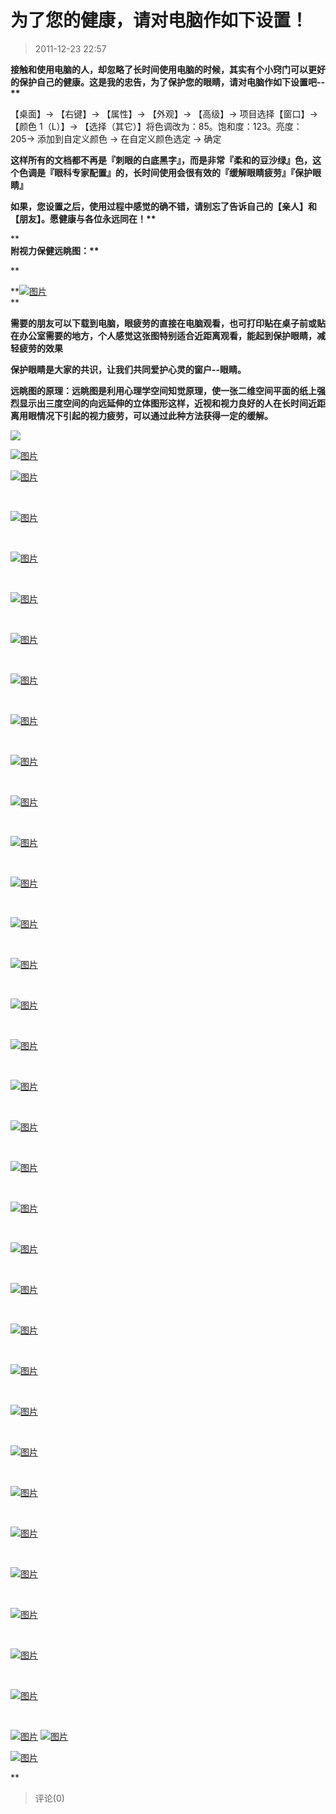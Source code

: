 # 为了您的健康，请对电脑作如下设置！

> 2011-12-23 22:57

**接触和使用电脑的人，却忽略了长时间使用电脑的时候，其实有个小窍门可以更好的保护自己的健康。这是我的忠告，为了保护您的眼睛，请对电脑作如下设置吧\--\*\***

【桌面】→ 【右键】→ 【属性】→ 【外观】→ 【高级】→ 项目选择【窗口】→ 【颜色 1（L）】→ 【选择（其它）】将色调改为：85。饱和度：123。亮度：205→ 添加到自定义颜色 → 在自定义颜色选定 → 确定

**这样所有的文档都不再是『刺眼的白底黑字』，而是非常『柔和的豆沙绿』色，这个色调是『眼科专家配置』的，长时间使用会很有效的『缓解眼睛疲劳』『保护眼睛』**

**如果，您设置之后，使用过程中感觉的确不错，请别忘了告诉自己的【亲人】和【朋友】。愿健康与各位永远同在！\*\***

\*\*  
**附视力保健远眺图：\*\***

\*\*

**[](http://b29.photo.store.qq.com/http_imgload.cgi?/rurl4_b=ead4a0776a10e7157dffd117e32ae0fd836da2450178d47b4ede20e2b56e0512266f3362429018248c4dff09cc810e262cad7c169d950f29d17bea44ae1b325af5b94ea4886115368a189f7c096c12d5d2c7a5b9&a=25&b=29)[](http://b29.photo.store.qq.com/http_imgload.cgi?/rurl4_b=ead4a0776a10e7157dffd117e32ae0fd836da2450178d47b4ede20e2b56e0512266f3362429018248c4dff09cc810e262cad7c169d950f29d17bea44ae1b325af5b94ea4886115368a189f7c096c12d5d2c7a5b9&a=25&b=29)[![图片](http://ddns.4a1801.life:5244/d/NAS/Qzone_wyf/Blogs/images/D9E7BC29.webp)](http://ddns.4a1801.life:5244/d/NAS/Qzone_wyf/Blogs/images/D9E7BC29.webp)  
**

**需要的朋友可以下载到电脑，眼疲劳的直接在电脑观看，也可打印贴在桌子前或贴在办公室需要的地方，个人感觉这张图特别适合近距离观看，能起到保护眼睛，减轻疲劳的效果**

**保护眼睛是大家的共识，让我们共同爱护心灵的窗户\--眼睛。**

**远眺图的原理：远眺图是利用心理学空间知觉原理，使一张二维空间平面的纸上强烈显示出三度空间的向远延伸的立体图形这样，近视和视力良好的人在长时间近距离用眼情况下引起的视力疲劳，可以通过此种方法获得一定的缓解。**

[![](http://ddns.4a1801.life:5244/d/NAS/Qzone_wyf/Blogs/images/66D2CAAB.gif)](http://ddns.4a1801.life:5244/d/NAS/Qzone_wyf/Blogs/images/66D2CAAB.gif)

[](http://b20.photo.store.qq.com/http_imgload.cgi?/rurl4_b=e608e4cd3fb59090361bb60a14faf3882d39383c624c3332abd7ade4fd7bbf3688d5855ac5e4c8e3c00d267ae091709fc2178b72ebfee8eab7ff3843c42c406f3667a75c48fb8b8b0b6b0d1b9d4d58240722de83)[![图片](http://ddns.4a1801.life:5244/d/NAS/Qzone_wyf/Blogs/images/14DEF8CD.webp)](http://ddns.4a1801.life:5244/d/NAS/Qzone_wyf/Blogs/images/14DEF8CD.webp)

[](http://sz.photo.store.qq.com/rurl2=f488e2a96a2a66fa0a196f912d1f995ddd2b8c9f3d0ba8679028f07e0b5fa54669504d00cf8f0c365b62ddc91fc919b4c204c3cdc4e036fb32a901d4e3b4f0c9b900372f125182d2faaca294d08826d12190fbaf)[](http://sz.photo.store.qq.com/rurl2=f488e2a96a2a66fa0a196f912d1f995ddd2b8c9f3d0ba8679028f07e0b5fa54669504d00cf8f0c365b62ddc91fc919b4c204c3cdc4e036fb32a901d4e3b4f0c9b900372f125182d2faaca294d08826d12190fbaf)

[](http://sz.photo.store.qq.com/rurl2=f488e2a96a2a66fa0a196f912d1f995ddd2b8c9f3d0ba8679028f07e0b5fa54669504d00cf8f0c365b62ddc91fc919b4c204c3cdc4e036fb32a901d4e3b4f0c9b900372f125182d2faaca294d08826d12190fbaf)[](http://sz.photo.store.qq.com/rurl2=f488e2a96a2a66fa0a196f912d1f995ddd2b8c9f3d0ba8679028f07e0b5fa54669504d00cf8f0c365b62ddc91fc919b4c204c3cdc4e036fb32a901d4e3b4f0c9b900372f125182d2faaca294d08826d12190fbaf)[](http://sz.photo.store.qq.com/rurl2=f488e2a96a2a66fa0a196f912d1f995ddd2b8c9f3d0ba8679028f07e0b5fa54669504d00cf8f0c365b62ddc91fc919b4c204c3cdc4e036fb32a901d4e3b4f0c9b900372f125182d2faaca294d08826d12190fbaf)[![图片](http://ddns.4a1801.life:5244/d/NAS/Qzone_wyf/Blogs/images/0FA1D139.webp)](http://ddns.4a1801.life:5244/d/NAS/Qzone_wyf/Blogs/images/0FA1D139.webp) ­

­

[](http://sz.photo.store.qq.com/rurl2=d45837f0ab66a9d05338d34e0e17d64b790c3e6976405c1379627afbfed54987452f42f28a77dd07a3af941dc6d7c63a56c87f95136e42269a8df2da9b3a8d42282f4a5bc7c5847254755f1a8f7ce81236b60c99)[](http://sz.photo.store.qq.com/rurl2=d45837f0ab66a9d05338d34e0e17d64b790c3e6976405c1379627afbfed54987452f42f28a77dd07a3af941dc6d7c63a56c87f95136e42269a8df2da9b3a8d42282f4a5bc7c5847254755f1a8f7ce81236b60c99)

[](http://sz.photo.store.qq.com/rurl2=d45837f0ab66a9d05338d34e0e17d64b790c3e6976405c1379627afbfed54987452f42f28a77dd07a3af941dc6d7c63a56c87f95136e42269a8df2da9b3a8d42282f4a5bc7c5847254755f1a8f7ce81236b60c99)[](http://sz.photo.store.qq.com/rurl2=d45837f0ab66a9d05338d34e0e17d64b790c3e6976405c1379627afbfed54987452f42f28a77dd07a3af941dc6d7c63a56c87f95136e42269a8df2da9b3a8d42282f4a5bc7c5847254755f1a8f7ce81236b60c99)[](http://sz.photo.store.qq.com/rurl2=d45837f0ab66a9d05338d34e0e17d64b790c3e6976405c1379627afbfed54987452f42f28a77dd07a3af941dc6d7c63a56c87f95136e42269a8df2da9b3a8d42282f4a5bc7c5847254755f1a8f7ce81236b60c99)[![图片](http://ddns.4a1801.life:5244/d/NAS/Qzone_wyf/Blogs/images/6FE759E5.webp)](http://ddns.4a1801.life:5244/d/NAS/Qzone_wyf/Blogs/images/6FE759E5.webp) ­

­

[](http://sz.photo.store.qq.com/rurl2=5658c7a19a938e2d5000b9b72c10c054a26b3eca5a3bfa7210474461e464d64698756298d9468c80aaecc66e8bdec83f153ae1a5ef75971ec8efcfd0b52eab8100ddfb6240a92f22c02c4ac3c1342744ee12226f)[](http://sz.photo.store.qq.com/rurl2=5658c7a19a938e2d5000b9b72c10c054a26b3eca5a3bfa7210474461e464d64698756298d9468c80aaecc66e8bdec83f153ae1a5ef75971ec8efcfd0b52eab8100ddfb6240a92f22c02c4ac3c1342744ee12226f)

[](http://sz.photo.store.qq.com/rurl2=5658c7a19a938e2d5000b9b72c10c054a26b3eca5a3bfa7210474461e464d64698756298d9468c80aaecc66e8bdec83f153ae1a5ef75971ec8efcfd0b52eab8100ddfb6240a92f22c02c4ac3c1342744ee12226f)[](http://sz.photo.store.qq.com/rurl2=5658c7a19a938e2d5000b9b72c10c054a26b3eca5a3bfa7210474461e464d64698756298d9468c80aaecc66e8bdec83f153ae1a5ef75971ec8efcfd0b52eab8100ddfb6240a92f22c02c4ac3c1342744ee12226f)[](http://sz.photo.store.qq.com/rurl2=5658c7a19a938e2d5000b9b72c10c054a26b3eca5a3bfa7210474461e464d64698756298d9468c80aaecc66e8bdec83f153ae1a5ef75971ec8efcfd0b52eab8100ddfb6240a92f22c02c4ac3c1342744ee12226f)[![图片](http://ddns.4a1801.life:5244/d/NAS/Qzone_wyf/Blogs/images/925C8723.webp)](http://ddns.4a1801.life:5244/d/NAS/Qzone_wyf/Blogs/images/925C8723.webp) ­

­

[](http://sz.photo.store.qq.com/rurl2=2f3221e721b0536dfcfb5b9698d5f2a8a87619300dee80b5db5865818eace2bbc363b4bee4049022c0c41ba684cc7fa4cbb3f15dbc7b39ccfdae92b778b03503d267b34e3c14ba394c28b124d0d45d31904197ae)[](http://sz.photo.store.qq.com/rurl2=2f3221e721b0536dfcfb5b9698d5f2a8a87619300dee80b5db5865818eace2bbc363b4bee4049022c0c41ba684cc7fa4cbb3f15dbc7b39ccfdae92b778b03503d267b34e3c14ba394c28b124d0d45d31904197ae)

[](http://sz.photo.store.qq.com/rurl2=2f3221e721b0536dfcfb5b9698d5f2a8a87619300dee80b5db5865818eace2bbc363b4bee4049022c0c41ba684cc7fa4cbb3f15dbc7b39ccfdae92b778b03503d267b34e3c14ba394c28b124d0d45d31904197ae)[](http://sz.photo.store.qq.com/rurl2=2f3221e721b0536dfcfb5b9698d5f2a8a87619300dee80b5db5865818eace2bbc363b4bee4049022c0c41ba684cc7fa4cbb3f15dbc7b39ccfdae92b778b03503d267b34e3c14ba394c28b124d0d45d31904197ae)[](http://sz.photo.store.qq.com/rurl2=2f3221e721b0536dfcfb5b9698d5f2a8a87619300dee80b5db5865818eace2bbc363b4bee4049022c0c41ba684cc7fa4cbb3f15dbc7b39ccfdae92b778b03503d267b34e3c14ba394c28b124d0d45d31904197ae)[![图片](http://ddns.4a1801.life:5244/d/NAS/Qzone_wyf/Blogs/images/37EF0B3E.webp)](http://ddns.4a1801.life:5244/d/NAS/Qzone_wyf/Blogs/images/37EF0B3E.webp) ­

­

[](http://sz.photo.store.qq.com/rurl2=44a9c2c8d853170f7eea9a8502fa58685edca180ce37e3a9bb6fcb04a6dc09c5a9debd4ff41e4889147292be10fcb67548ff64d9b2bc25ecdeb976accc8dab38d870d331dad95bdc0224b3be185b80fe2d6ece60)[](http://sz.photo.store.qq.com/rurl2=44a9c2c8d853170f7eea9a8502fa58685edca180ce37e3a9bb6fcb04a6dc09c5a9debd4ff41e4889147292be10fcb67548ff64d9b2bc25ecdeb976accc8dab38d870d331dad95bdc0224b3be185b80fe2d6ece60)

[](http://sz.photo.store.qq.com/rurl2=44a9c2c8d853170f7eea9a8502fa58685edca180ce37e3a9bb6fcb04a6dc09c5a9debd4ff41e4889147292be10fcb67548ff64d9b2bc25ecdeb976accc8dab38d870d331dad95bdc0224b3be185b80fe2d6ece60)[](http://sz.photo.store.qq.com/rurl2=44a9c2c8d853170f7eea9a8502fa58685edca180ce37e3a9bb6fcb04a6dc09c5a9debd4ff41e4889147292be10fcb67548ff64d9b2bc25ecdeb976accc8dab38d870d331dad95bdc0224b3be185b80fe2d6ece60)[](http://sz.photo.store.qq.com/rurl2=44a9c2c8d853170f7eea9a8502fa58685edca180ce37e3a9bb6fcb04a6dc09c5a9debd4ff41e4889147292be10fcb67548ff64d9b2bc25ecdeb976accc8dab38d870d331dad95bdc0224b3be185b80fe2d6ece60)[![图片](http://ddns.4a1801.life:5244/d/NAS/Qzone_wyf/Blogs/images/66A200DD.webp)](http://ddns.4a1801.life:5244/d/NAS/Qzone_wyf/Blogs/images/66A200DD.webp) ­

­

[](http://sz.photo.store.qq.com/rurl2=58e555a2fdac6bb4a4f00a322db518de7669ffb5fcc2d9c2a2406599a004b4125a2a1aad76bc4863f107634038ec8258c7611d76d2f03363fdb0ea78d0180dd3ec22334c7c6f5d1e97a79592acd02b22e12f48d5)[](http://sz.photo.store.qq.com/rurl2=58e555a2fdac6bb4a4f00a322db518de7669ffb5fcc2d9c2a2406599a004b4125a2a1aad76bc4863f107634038ec8258c7611d76d2f03363fdb0ea78d0180dd3ec22334c7c6f5d1e97a79592acd02b22e12f48d5)

[](http://sz.photo.store.qq.com/rurl2=58e555a2fdac6bb4a4f00a322db518de7669ffb5fcc2d9c2a2406599a004b4125a2a1aad76bc4863f107634038ec8258c7611d76d2f03363fdb0ea78d0180dd3ec22334c7c6f5d1e97a79592acd02b22e12f48d5)[](http://sz.photo.store.qq.com/rurl2=58e555a2fdac6bb4a4f00a322db518de7669ffb5fcc2d9c2a2406599a004b4125a2a1aad76bc4863f107634038ec8258c7611d76d2f03363fdb0ea78d0180dd3ec22334c7c6f5d1e97a79592acd02b22e12f48d5)[](http://sz.photo.store.qq.com/rurl2=58e555a2fdac6bb4a4f00a322db518de7669ffb5fcc2d9c2a2406599a004b4125a2a1aad76bc4863f107634038ec8258c7611d76d2f03363fdb0ea78d0180dd3ec22334c7c6f5d1e97a79592acd02b22e12f48d5)[![图片](http://ddns.4a1801.life:5244/d/NAS/Qzone_wyf/Blogs/images/B8FF91D4.webp)](http://ddns.4a1801.life:5244/d/NAS/Qzone_wyf/Blogs/images/B8FF91D4.webp) ­

­

[](http://sz.photo.store.qq.com/rurl2=66dac8601f096373b596d5991728a39bc22d53d207116de04c19fb9b42720f192cde4c7f907439380c6fa15987aeac002d73e5f14f91c4f06ee94fa91c939c6090484249eef46f9d09efb56656710378cddf3d80)[](http://sz.photo.store.qq.com/rurl2=66dac8601f096373b596d5991728a39bc22d53d207116de04c19fb9b42720f192cde4c7f907439380c6fa15987aeac002d73e5f14f91c4f06ee94fa91c939c6090484249eef46f9d09efb56656710378cddf3d80)

[](http://sz.photo.store.qq.com/rurl2=66dac8601f096373b596d5991728a39bc22d53d207116de04c19fb9b42720f192cde4c7f907439380c6fa15987aeac002d73e5f14f91c4f06ee94fa91c939c6090484249eef46f9d09efb56656710378cddf3d80)[](http://sz.photo.store.qq.com/rurl2=66dac8601f096373b596d5991728a39bc22d53d207116de04c19fb9b42720f192cde4c7f907439380c6fa15987aeac002d73e5f14f91c4f06ee94fa91c939c6090484249eef46f9d09efb56656710378cddf3d80)[](http://sz.photo.store.qq.com/rurl2=66dac8601f096373b596d5991728a39bc22d53d207116de04c19fb9b42720f192cde4c7f907439380c6fa15987aeac002d73e5f14f91c4f06ee94fa91c939c6090484249eef46f9d09efb56656710378cddf3d80)[![图片](http://ddns.4a1801.life:5244/d/NAS/Qzone_wyf/Blogs/images/E6502565.webp)](http://ddns.4a1801.life:5244/d/NAS/Qzone_wyf/Blogs/images/E6502565.webp) ­

­

[](http://sz.photo.store.qq.com/rurl2=abda5c8ffc7dbf924ff2fd308a3ad9cd38449c8afcad6bc16aca53c3be83ca86c25d6fd92f08a678bf0975880c45db22936d417e700c1179ebb307d7559f893f2ba5203bec59a0c804c12b9fb3faa85665a7902e)[](http://sz.photo.store.qq.com/rurl2=abda5c8ffc7dbf924ff2fd308a3ad9cd38449c8afcad6bc16aca53c3be83ca86c25d6fd92f08a678bf0975880c45db22936d417e700c1179ebb307d7559f893f2ba5203bec59a0c804c12b9fb3faa85665a7902e)

[](http://sz.photo.store.qq.com/rurl2=abda5c8ffc7dbf924ff2fd308a3ad9cd38449c8afcad6bc16aca53c3be83ca86c25d6fd92f08a678bf0975880c45db22936d417e700c1179ebb307d7559f893f2ba5203bec59a0c804c12b9fb3faa85665a7902e)[](http://sz.photo.store.qq.com/rurl2=abda5c8ffc7dbf924ff2fd308a3ad9cd38449c8afcad6bc16aca53c3be83ca86c25d6fd92f08a678bf0975880c45db22936d417e700c1179ebb307d7559f893f2ba5203bec59a0c804c12b9fb3faa85665a7902e)[](http://sz.photo.store.qq.com/rurl2=abda5c8ffc7dbf924ff2fd308a3ad9cd38449c8afcad6bc16aca53c3be83ca86c25d6fd92f08a678bf0975880c45db22936d417e700c1179ebb307d7559f893f2ba5203bec59a0c804c12b9fb3faa85665a7902e)[![图片](http://ddns.4a1801.life:5244/d/NAS/Qzone_wyf/Blogs/images/9641A2D5.webp)](http://ddns.4a1801.life:5244/d/NAS/Qzone_wyf/Blogs/images/9641A2D5.webp) ­

­

[](http://sz.photo.store.qq.com/rurl2=eb5b688f402314d3bd26461591201af0a7679b5f88de06383abf6ec855c77cad3bd14fea38a677a90f13e5e14ce0a4e8c0422db20e35c10717b3297531abf65ae0b262b6d042f179efd337b8ee59c12e49693702)[](http://sz.photo.store.qq.com/rurl2=eb5b688f402314d3bd26461591201af0a7679b5f88de06383abf6ec855c77cad3bd14fea38a677a90f13e5e14ce0a4e8c0422db20e35c10717b3297531abf65ae0b262b6d042f179efd337b8ee59c12e49693702)

[](http://sz.photo.store.qq.com/rurl2=eb5b688f402314d3bd26461591201af0a7679b5f88de06383abf6ec855c77cad3bd14fea38a677a90f13e5e14ce0a4e8c0422db20e35c10717b3297531abf65ae0b262b6d042f179efd337b8ee59c12e49693702)[](http://sz.photo.store.qq.com/rurl2=eb5b688f402314d3bd26461591201af0a7679b5f88de06383abf6ec855c77cad3bd14fea38a677a90f13e5e14ce0a4e8c0422db20e35c10717b3297531abf65ae0b262b6d042f179efd337b8ee59c12e49693702)[](http://sz.photo.store.qq.com/rurl2=eb5b688f402314d3bd26461591201af0a7679b5f88de06383abf6ec855c77cad3bd14fea38a677a90f13e5e14ce0a4e8c0422db20e35c10717b3297531abf65ae0b262b6d042f179efd337b8ee59c12e49693702)[![图片](http://ddns.4a1801.life:5244/d/NAS/Qzone_wyf/Blogs/images/9A2CC3C9.webp)](http://ddns.4a1801.life:5244/d/NAS/Qzone_wyf/Blogs/images/9A2CC3C9.webp) ­

­

[](http://sz.photo.store.qq.com/rurl2=3e742516f8c4a9170f51dc404602e47b99c6486aa1448e55ee52fa85330c08de46c9586753176f4ed45e49e8dc6d273fe3f2332ec25b8293eb164d50bd54c48cc1e2bfe67c426a8f7603ca3859f9ff0b9c8e770e)[](http://sz.photo.store.qq.com/rurl2=3e742516f8c4a9170f51dc404602e47b99c6486aa1448e55ee52fa85330c08de46c9586753176f4ed45e49e8dc6d273fe3f2332ec25b8293eb164d50bd54c48cc1e2bfe67c426a8f7603ca3859f9ff0b9c8e770e)

[](http://sz.photo.store.qq.com/rurl2=3e742516f8c4a9170f51dc404602e47b99c6486aa1448e55ee52fa85330c08de46c9586753176f4ed45e49e8dc6d273fe3f2332ec25b8293eb164d50bd54c48cc1e2bfe67c426a8f7603ca3859f9ff0b9c8e770e)[](http://sz.photo.store.qq.com/rurl2=3e742516f8c4a9170f51dc404602e47b99c6486aa1448e55ee52fa85330c08de46c9586753176f4ed45e49e8dc6d273fe3f2332ec25b8293eb164d50bd54c48cc1e2bfe67c426a8f7603ca3859f9ff0b9c8e770e)[](http://sz.photo.store.qq.com/rurl2=3e742516f8c4a9170f51dc404602e47b99c6486aa1448e55ee52fa85330c08de46c9586753176f4ed45e49e8dc6d273fe3f2332ec25b8293eb164d50bd54c48cc1e2bfe67c426a8f7603ca3859f9ff0b9c8e770e)[![图片](http://ddns.4a1801.life:5244/d/NAS/Qzone_wyf/Blogs/images/5BE8C1DB.webp)](http://ddns.4a1801.life:5244/d/NAS/Qzone_wyf/Blogs/images/5BE8C1DB.webp) ­

­

[](http://sz.photo.store.qq.com/rurl2=07d14d1fb2395501cee104da30134083a237008da9f6f25d29a6454953e6ea9337435a5b5b7f7708dad2bf4f03375abf2e45993c0da771321ce7421d4ab83ddd5373a0ffb8aa0a10f846a67b158181ab71c464cc)[](http://sz.photo.store.qq.com/rurl2=07d14d1fb2395501cee104da30134083a237008da9f6f25d29a6454953e6ea9337435a5b5b7f7708dad2bf4f03375abf2e45993c0da771321ce7421d4ab83ddd5373a0ffb8aa0a10f846a67b158181ab71c464cc)

[](http://sz.photo.store.qq.com/rurl2=07d14d1fb2395501cee104da30134083a237008da9f6f25d29a6454953e6ea9337435a5b5b7f7708dad2bf4f03375abf2e45993c0da771321ce7421d4ab83ddd5373a0ffb8aa0a10f846a67b158181ab71c464cc)[](http://sz.photo.store.qq.com/rurl2=07d14d1fb2395501cee104da30134083a237008da9f6f25d29a6454953e6ea9337435a5b5b7f7708dad2bf4f03375abf2e45993c0da771321ce7421d4ab83ddd5373a0ffb8aa0a10f846a67b158181ab71c464cc)[](http://sz.photo.store.qq.com/rurl2=07d14d1fb2395501cee104da30134083a237008da9f6f25d29a6454953e6ea9337435a5b5b7f7708dad2bf4f03375abf2e45993c0da771321ce7421d4ab83ddd5373a0ffb8aa0a10f846a67b158181ab71c464cc)[![图片](http://ddns.4a1801.life:5244/d/NAS/Qzone_wyf/Blogs/images/D49CE506.webp)](http://ddns.4a1801.life:5244/d/NAS/Qzone_wyf/Blogs/images/D49CE506.webp) ­

­

[](http://sz.photo.store.qq.com/rurl2=dcd090076b2cdec24cfb8b9312961957aa05a1a1861983dac2d21b65677fc883506ad69509e8d38ad7c8adde9e94cbacad63048d70a1f92d3b7c2b264261196501f2adfdfe373e99171f732233f09299e0d985e9)[](http://sz.photo.store.qq.com/rurl2=dcd090076b2cdec24cfb8b9312961957aa05a1a1861983dac2d21b65677fc883506ad69509e8d38ad7c8adde9e94cbacad63048d70a1f92d3b7c2b264261196501f2adfdfe373e99171f732233f09299e0d985e9)

[](http://sz.photo.store.qq.com/rurl2=dcd090076b2cdec24cfb8b9312961957aa05a1a1861983dac2d21b65677fc883506ad69509e8d38ad7c8adde9e94cbacad63048d70a1f92d3b7c2b264261196501f2adfdfe373e99171f732233f09299e0d985e9)[](http://sz.photo.store.qq.com/rurl2=dcd090076b2cdec24cfb8b9312961957aa05a1a1861983dac2d21b65677fc883506ad69509e8d38ad7c8adde9e94cbacad63048d70a1f92d3b7c2b264261196501f2adfdfe373e99171f732233f09299e0d985e9)[](http://sz.photo.store.qq.com/rurl2=dcd090076b2cdec24cfb8b9312961957aa05a1a1861983dac2d21b65677fc883506ad69509e8d38ad7c8adde9e94cbacad63048d70a1f92d3b7c2b264261196501f2adfdfe373e99171f732233f09299e0d985e9)[![图片](http://ddns.4a1801.life:5244/d/NAS/Qzone_wyf/Blogs/images/4E972177.webp)](http://ddns.4a1801.life:5244/d/NAS/Qzone_wyf/Blogs/images/4E972177.webp) ­

­

[](http://sz.photo.store.qq.com/rurl2=e9673b69d723cf0e9ebc0ef0ff9dc81a085701e9acdd872d206e750f0d79578ce8c551f37c2062bdbaba7275da31f9c7d943b5786c52bbd97a1bcce6cef5ace4e1b3d8c8666b0df1d21ef2c3ce45aaed8dd96bdd)[](http://sz.photo.store.qq.com/rurl2=e9673b69d723cf0e9ebc0ef0ff9dc81a085701e9acdd872d206e750f0d79578ce8c551f37c2062bdbaba7275da31f9c7d943b5786c52bbd97a1bcce6cef5ace4e1b3d8c8666b0df1d21ef2c3ce45aaed8dd96bdd)

[](http://sz.photo.store.qq.com/rurl2=e9673b69d723cf0e9ebc0ef0ff9dc81a085701e9acdd872d206e750f0d79578ce8c551f37c2062bdbaba7275da31f9c7d943b5786c52bbd97a1bcce6cef5ace4e1b3d8c8666b0df1d21ef2c3ce45aaed8dd96bdd)[](http://sz.photo.store.qq.com/rurl2=e9673b69d723cf0e9ebc0ef0ff9dc81a085701e9acdd872d206e750f0d79578ce8c551f37c2062bdbaba7275da31f9c7d943b5786c52bbd97a1bcce6cef5ace4e1b3d8c8666b0df1d21ef2c3ce45aaed8dd96bdd)[](http://sz.photo.store.qq.com/rurl2=e9673b69d723cf0e9ebc0ef0ff9dc81a085701e9acdd872d206e750f0d79578ce8c551f37c2062bdbaba7275da31f9c7d943b5786c52bbd97a1bcce6cef5ace4e1b3d8c8666b0df1d21ef2c3ce45aaed8dd96bdd)[![图片](http://ddns.4a1801.life:5244/d/NAS/Qzone_wyf/Blogs/images/808B12CC.webp)](http://ddns.4a1801.life:5244/d/NAS/Qzone_wyf/Blogs/images/808B12CC.webp) ­

­

[](http://sz.photo.store.qq.com/rurl2=bd5cf436a3bdd92f3eabb93ccf6f14df626438ca5212a736c8e0394a6dc495b3a97247c2dca85b012438ee5194c0b806e2b55889ed7b876f5837e5dab9530942106055c14bde66429dec90265c0f77e0446d3e3c)[](http://sz.photo.store.qq.com/rurl2=bd5cf436a3bdd92f3eabb93ccf6f14df626438ca5212a736c8e0394a6dc495b3a97247c2dca85b012438ee5194c0b806e2b55889ed7b876f5837e5dab9530942106055c14bde66429dec90265c0f77e0446d3e3c)

[](http://sz.photo.store.qq.com/rurl2=bd5cf436a3bdd92f3eabb93ccf6f14df626438ca5212a736c8e0394a6dc495b3a97247c2dca85b012438ee5194c0b806e2b55889ed7b876f5837e5dab9530942106055c14bde66429dec90265c0f77e0446d3e3c)[](http://sz.photo.store.qq.com/rurl2=bd5cf436a3bdd92f3eabb93ccf6f14df626438ca5212a736c8e0394a6dc495b3a97247c2dca85b012438ee5194c0b806e2b55889ed7b876f5837e5dab9530942106055c14bde66429dec90265c0f77e0446d3e3c)[](http://sz.photo.store.qq.com/rurl2=bd5cf436a3bdd92f3eabb93ccf6f14df626438ca5212a736c8e0394a6dc495b3a97247c2dca85b012438ee5194c0b806e2b55889ed7b876f5837e5dab9530942106055c14bde66429dec90265c0f77e0446d3e3c)[![图片](http://ddns.4a1801.life:5244/d/NAS/Qzone_wyf/Blogs/images/C5402D13.webp)](http://ddns.4a1801.life:5244/d/NAS/Qzone_wyf/Blogs/images/C5402D13.webp) ­

­

[](http://sz.photo.store.qq.com/rurl2=d41c5a08c3dace0e87461595ddf82bdb7b0f44a885edcdc4cbd6034025688dd6700be3c9b4843e7a7e0ef01b221c39aa134a671a3345d1589e531d3f56157ae13dd128bcb36e204b9983c045506eabca5c21ca4e)[](http://sz.photo.store.qq.com/rurl2=d41c5a08c3dace0e87461595ddf82bdb7b0f44a885edcdc4cbd6034025688dd6700be3c9b4843e7a7e0ef01b221c39aa134a671a3345d1589e531d3f56157ae13dd128bcb36e204b9983c045506eabca5c21ca4e)

[](http://sz.photo.store.qq.com/rurl2=d41c5a08c3dace0e87461595ddf82bdb7b0f44a885edcdc4cbd6034025688dd6700be3c9b4843e7a7e0ef01b221c39aa134a671a3345d1589e531d3f56157ae13dd128bcb36e204b9983c045506eabca5c21ca4e)[](http://sz.photo.store.qq.com/rurl2=d41c5a08c3dace0e87461595ddf82bdb7b0f44a885edcdc4cbd6034025688dd6700be3c9b4843e7a7e0ef01b221c39aa134a671a3345d1589e531d3f56157ae13dd128bcb36e204b9983c045506eabca5c21ca4e)[](http://sz.photo.store.qq.com/rurl2=d41c5a08c3dace0e87461595ddf82bdb7b0f44a885edcdc4cbd6034025688dd6700be3c9b4843e7a7e0ef01b221c39aa134a671a3345d1589e531d3f56157ae13dd128bcb36e204b9983c045506eabca5c21ca4e)[![图片](http://ddns.4a1801.life:5244/d/NAS/Qzone_wyf/Blogs/images/1312E444.webp)](http://ddns.4a1801.life:5244/d/NAS/Qzone_wyf/Blogs/images/1312E444.webp) ­

­

[](http://sz.photo.store.qq.com/rurl2=d6e47ffbe0aba8d4d8751c2dfe5464da458ee84d984882087eef53a3738da65f9cce64875c7fe9f592eaee12ed7580684ca82d0bd06c013f7bb1cd973667facc209f5b73b995b6cfec606b600faadf361dd1781f)[](http://sz.photo.store.qq.com/rurl2=d6e47ffbe0aba8d4d8751c2dfe5464da458ee84d984882087eef53a3738da65f9cce64875c7fe9f592eaee12ed7580684ca82d0bd06c013f7bb1cd973667facc209f5b73b995b6cfec606b600faadf361dd1781f)

[](http://sz.photo.store.qq.com/rurl2=d6e47ffbe0aba8d4d8751c2dfe5464da458ee84d984882087eef53a3738da65f9cce64875c7fe9f592eaee12ed7580684ca82d0bd06c013f7bb1cd973667facc209f5b73b995b6cfec606b600faadf361dd1781f)[](http://sz.photo.store.qq.com/rurl2=d6e47ffbe0aba8d4d8751c2dfe5464da458ee84d984882087eef53a3738da65f9cce64875c7fe9f592eaee12ed7580684ca82d0bd06c013f7bb1cd973667facc209f5b73b995b6cfec606b600faadf361dd1781f)[](http://sz.photo.store.qq.com/rurl2=d6e47ffbe0aba8d4d8751c2dfe5464da458ee84d984882087eef53a3738da65f9cce64875c7fe9f592eaee12ed7580684ca82d0bd06c013f7bb1cd973667facc209f5b73b995b6cfec606b600faadf361dd1781f)[![图片](http://ddns.4a1801.life:5244/d/NAS/Qzone_wyf/Blogs/images/9424754D.webp)](http://ddns.4a1801.life:5244/d/NAS/Qzone_wyf/Blogs/images/9424754D.webp) ­

­

[](http://sz.photo.store.qq.com/rurl2=1e2809156b149471206264bc6f58da83c93149b0639c9eb88353b5f89d728dc198d40c1da2d9290a88121cf46f243d703dfc4cfdbc3e35b0e58e1327586d1f66793bf59c7471e34e64a1a4832a17fc401fb2ed08)[](http://sz.photo.store.qq.com/rurl2=1e2809156b149471206264bc6f58da83c93149b0639c9eb88353b5f89d728dc198d40c1da2d9290a88121cf46f243d703dfc4cfdbc3e35b0e58e1327586d1f66793bf59c7471e34e64a1a4832a17fc401fb2ed08)

[](http://sz.photo.store.qq.com/rurl2=1e2809156b149471206264bc6f58da83c93149b0639c9eb88353b5f89d728dc198d40c1da2d9290a88121cf46f243d703dfc4cfdbc3e35b0e58e1327586d1f66793bf59c7471e34e64a1a4832a17fc401fb2ed08)[](http://sz.photo.store.qq.com/rurl2=1e2809156b149471206264bc6f58da83c93149b0639c9eb88353b5f89d728dc198d40c1da2d9290a88121cf46f243d703dfc4cfdbc3e35b0e58e1327586d1f66793bf59c7471e34e64a1a4832a17fc401fb2ed08)[](http://sz.photo.store.qq.com/rurl2=1e2809156b149471206264bc6f58da83c93149b0639c9eb88353b5f89d728dc198d40c1da2d9290a88121cf46f243d703dfc4cfdbc3e35b0e58e1327586d1f66793bf59c7471e34e64a1a4832a17fc401fb2ed08)[![图片](http://ddns.4a1801.life:5244/d/NAS/Qzone_wyf/Blogs/images/BDFAAAE7.webp)](http://ddns.4a1801.life:5244/d/NAS/Qzone_wyf/Blogs/images/BDFAAAE7.webp) ­

­

[](http://sz.photo.store.qq.com/rurl2=0cb1319be15689a43e69d3d025d134d75790c0be0be6d5beb76ddfb749b76944763754e0f51f93cddf55b0bb62c5a516f13a0b3b76136223047592aa0f2ceda4a9d5baa48b7f7a3705e95f4c2f48bc39e4fc7d6c)[](http://sz.photo.store.qq.com/rurl2=0cb1319be15689a43e69d3d025d134d75790c0be0be6d5beb76ddfb749b76944763754e0f51f93cddf55b0bb62c5a516f13a0b3b76136223047592aa0f2ceda4a9d5baa48b7f7a3705e95f4c2f48bc39e4fc7d6c)

[](http://sz.photo.store.qq.com/rurl2=0cb1319be15689a43e69d3d025d134d75790c0be0be6d5beb76ddfb749b76944763754e0f51f93cddf55b0bb62c5a516f13a0b3b76136223047592aa0f2ceda4a9d5baa48b7f7a3705e95f4c2f48bc39e4fc7d6c)[](http://sz.photo.store.qq.com/rurl2=0cb1319be15689a43e69d3d025d134d75790c0be0be6d5beb76ddfb749b76944763754e0f51f93cddf55b0bb62c5a516f13a0b3b76136223047592aa0f2ceda4a9d5baa48b7f7a3705e95f4c2f48bc39e4fc7d6c)[](http://sz.photo.store.qq.com/rurl2=0cb1319be15689a43e69d3d025d134d75790c0be0be6d5beb76ddfb749b76944763754e0f51f93cddf55b0bb62c5a516f13a0b3b76136223047592aa0f2ceda4a9d5baa48b7f7a3705e95f4c2f48bc39e4fc7d6c)[![图片](http://ddns.4a1801.life:5244/d/NAS/Qzone_wyf/Blogs/images/F9D23A64.webp)](http://ddns.4a1801.life:5244/d/NAS/Qzone_wyf/Blogs/images/F9D23A64.webp) ­

­

[](http://sz.photo.store.qq.com/rurl2=56593839040bbc8c4b1d779b991c79e9e94b2383beb25d58cb338f8d9ce13b9734b525924f4f21efbc766e0ef1f57794ce357f2ee1524d1aeff243d39fc245b7a4c6b9ae4e3ea930b48145b31c965ab05a558228)[](http://sz.photo.store.qq.com/rurl2=56593839040bbc8c4b1d779b991c79e9e94b2383beb25d58cb338f8d9ce13b9734b525924f4f21efbc766e0ef1f57794ce357f2ee1524d1aeff243d39fc245b7a4c6b9ae4e3ea930b48145b31c965ab05a558228)

[](http://sz.photo.store.qq.com/rurl2=56593839040bbc8c4b1d779b991c79e9e94b2383beb25d58cb338f8d9ce13b9734b525924f4f21efbc766e0ef1f57794ce357f2ee1524d1aeff243d39fc245b7a4c6b9ae4e3ea930b48145b31c965ab05a558228)[](http://sz.photo.store.qq.com/rurl2=56593839040bbc8c4b1d779b991c79e9e94b2383beb25d58cb338f8d9ce13b9734b525924f4f21efbc766e0ef1f57794ce357f2ee1524d1aeff243d39fc245b7a4c6b9ae4e3ea930b48145b31c965ab05a558228)[](http://sz.photo.store.qq.com/rurl2=56593839040bbc8c4b1d779b991c79e9e94b2383beb25d58cb338f8d9ce13b9734b525924f4f21efbc766e0ef1f57794ce357f2ee1524d1aeff243d39fc245b7a4c6b9ae4e3ea930b48145b31c965ab05a558228)[![图片](http://ddns.4a1801.life:5244/d/NAS/Qzone_wyf/Blogs/images/2238C54F.webp)](http://ddns.4a1801.life:5244/d/NAS/Qzone_wyf/Blogs/images/2238C54F.webp) ­

­

[](http://sz.photo.store.qq.com/rurl2=2629c1fe53dcd8ccbb26e2890d5809ecad6604ae52dcd71d51eabbab471ca20df1b60e48f3e57d8bfc42e0d50d58908f1453cd68138f634a5161ff5e2339d914a5c7e164d6f8fc589f5fdfb3ba44067987183a2e)[](http://sz.photo.store.qq.com/rurl2=2629c1fe53dcd8ccbb26e2890d5809ecad6604ae52dcd71d51eabbab471ca20df1b60e48f3e57d8bfc42e0d50d58908f1453cd68138f634a5161ff5e2339d914a5c7e164d6f8fc589f5fdfb3ba44067987183a2e)

[](http://sz.photo.store.qq.com/rurl2=2629c1fe53dcd8ccbb26e2890d5809ecad6604ae52dcd71d51eabbab471ca20df1b60e48f3e57d8bfc42e0d50d58908f1453cd68138f634a5161ff5e2339d914a5c7e164d6f8fc589f5fdfb3ba44067987183a2e)[](http://sz.photo.store.qq.com/rurl2=2629c1fe53dcd8ccbb26e2890d5809ecad6604ae52dcd71d51eabbab471ca20df1b60e48f3e57d8bfc42e0d50d58908f1453cd68138f634a5161ff5e2339d914a5c7e164d6f8fc589f5fdfb3ba44067987183a2e)[](http://sz.photo.store.qq.com/rurl2=2629c1fe53dcd8ccbb26e2890d5809ecad6604ae52dcd71d51eabbab471ca20df1b60e48f3e57d8bfc42e0d50d58908f1453cd68138f634a5161ff5e2339d914a5c7e164d6f8fc589f5fdfb3ba44067987183a2e)[![图片](http://ddns.4a1801.life:5244/d/NAS/Qzone_wyf/Blogs/images/4C55A798.webp)](http://ddns.4a1801.life:5244/d/NAS/Qzone_wyf/Blogs/images/4C55A798.webp) ­

­

[](http://sz.photo.store.qq.com/rurl2=8cc9600f93ae1ec9802f84142ee6fa08085aafd2cd008103c806bc7a357393c2662a9180bbc064d247d5791f92f1315ab98176c335c066cd26fe5fc9eb3c30c5b922d426243a3f4364d17df78c90d99d36df9357)[](http://sz.photo.store.qq.com/rurl2=8cc9600f93ae1ec9802f84142ee6fa08085aafd2cd008103c806bc7a357393c2662a9180bbc064d247d5791f92f1315ab98176c335c066cd26fe5fc9eb3c30c5b922d426243a3f4364d17df78c90d99d36df9357)

[](http://sz.photo.store.qq.com/rurl2=8cc9600f93ae1ec9802f84142ee6fa08085aafd2cd008103c806bc7a357393c2662a9180bbc064d247d5791f92f1315ab98176c335c066cd26fe5fc9eb3c30c5b922d426243a3f4364d17df78c90d99d36df9357)[](http://sz.photo.store.qq.com/rurl2=8cc9600f93ae1ec9802f84142ee6fa08085aafd2cd008103c806bc7a357393c2662a9180bbc064d247d5791f92f1315ab98176c335c066cd26fe5fc9eb3c30c5b922d426243a3f4364d17df78c90d99d36df9357)[](http://sz.photo.store.qq.com/rurl2=8cc9600f93ae1ec9802f84142ee6fa08085aafd2cd008103c806bc7a357393c2662a9180bbc064d247d5791f92f1315ab98176c335c066cd26fe5fc9eb3c30c5b922d426243a3f4364d17df78c90d99d36df9357)[![图片](http://ddns.4a1801.life:5244/d/NAS/Qzone_wyf/Blogs/images/69848BB0.webp)](http://ddns.4a1801.life:5244/d/NAS/Qzone_wyf/Blogs/images/69848BB0.webp) ­

­

[](http://sz.photo.store.qq.com/rurl2=7cb8e3c52bac899666e2b763ecba19f9cf7a2b6496aaaff0335708670cadd48ad3a2e7b0d163bcbb5a06f7b12c194e77549257a165c20a85013f1d8703ca01fc2b8397589d52a6932912beb41260331ce195c98d)[](http://sz.photo.store.qq.com/rurl2=7cb8e3c52bac899666e2b763ecba19f9cf7a2b6496aaaff0335708670cadd48ad3a2e7b0d163bcbb5a06f7b12c194e77549257a165c20a85013f1d8703ca01fc2b8397589d52a6932912beb41260331ce195c98d)

[](http://sz.photo.store.qq.com/rurl2=7cb8e3c52bac899666e2b763ecba19f9cf7a2b6496aaaff0335708670cadd48ad3a2e7b0d163bcbb5a06f7b12c194e77549257a165c20a85013f1d8703ca01fc2b8397589d52a6932912beb41260331ce195c98d)[](http://sz.photo.store.qq.com/rurl2=7cb8e3c52bac899666e2b763ecba19f9cf7a2b6496aaaff0335708670cadd48ad3a2e7b0d163bcbb5a06f7b12c194e77549257a165c20a85013f1d8703ca01fc2b8397589d52a6932912beb41260331ce195c98d)[](http://sz.photo.store.qq.com/rurl2=7cb8e3c52bac899666e2b763ecba19f9cf7a2b6496aaaff0335708670cadd48ad3a2e7b0d163bcbb5a06f7b12c194e77549257a165c20a85013f1d8703ca01fc2b8397589d52a6932912beb41260331ce195c98d)[![图片](http://ddns.4a1801.life:5244/d/NAS/Qzone_wyf/Blogs/images/C1FEA438.webp)](http://ddns.4a1801.life:5244/d/NAS/Qzone_wyf/Blogs/images/C1FEA438.webp) ­

­

[](http://sz.photo.store.qq.com/rurl2=d5220f18a2f16e6e5f0b4465025dc53815b66b78f8b38e3a82d41bcf88021b574bba5792326fff13e243fd7b8a6d770e638b0d30d96e786cddb448084b0d817d420f4e5d5f8a3db4e6934d59294443a9bf1762e6)[](http://sz.photo.store.qq.com/rurl2=d5220f18a2f16e6e5f0b4465025dc53815b66b78f8b38e3a82d41bcf88021b574bba5792326fff13e243fd7b8a6d770e638b0d30d96e786cddb448084b0d817d420f4e5d5f8a3db4e6934d59294443a9bf1762e6)

[](http://sz.photo.store.qq.com/rurl2=d5220f18a2f16e6e5f0b4465025dc53815b66b78f8b38e3a82d41bcf88021b574bba5792326fff13e243fd7b8a6d770e638b0d30d96e786cddb448084b0d817d420f4e5d5f8a3db4e6934d59294443a9bf1762e6)[](http://sz.photo.store.qq.com/rurl2=d5220f18a2f16e6e5f0b4465025dc53815b66b78f8b38e3a82d41bcf88021b574bba5792326fff13e243fd7b8a6d770e638b0d30d96e786cddb448084b0d817d420f4e5d5f8a3db4e6934d59294443a9bf1762e6)[](http://sz.photo.store.qq.com/rurl2=d5220f18a2f16e6e5f0b4465025dc53815b66b78f8b38e3a82d41bcf88021b574bba5792326fff13e243fd7b8a6d770e638b0d30d96e786cddb448084b0d817d420f4e5d5f8a3db4e6934d59294443a9bf1762e6)[![图片](http://ddns.4a1801.life:5244/d/NAS/Qzone_wyf/Blogs/images/97998ADC.webp)](http://ddns.4a1801.life:5244/d/NAS/Qzone_wyf/Blogs/images/97998ADC.webp) ­

­

[](http://sz.photo.store.qq.com/rurl2=abda5c8ffc7dbf924ff2fd308a3ad9cde37abed029dd3a931c56bc0117194545765a8782a043e070a36b5dd380a000f880158fde32a7963a19247fd5630010477010220f497f39e6aa0e2afdc993eb39f522fa74)[](http://sz.photo.store.qq.com/rurl2=abda5c8ffc7dbf924ff2fd308a3ad9cde37abed029dd3a931c56bc0117194545765a8782a043e070a36b5dd380a000f880158fde32a7963a19247fd5630010477010220f497f39e6aa0e2afdc993eb39f522fa74)

[](http://sz.photo.store.qq.com/rurl2=abda5c8ffc7dbf924ff2fd308a3ad9cde37abed029dd3a931c56bc0117194545765a8782a043e070a36b5dd380a000f880158fde32a7963a19247fd5630010477010220f497f39e6aa0e2afdc993eb39f522fa74)[](http://sz.photo.store.qq.com/rurl2=abda5c8ffc7dbf924ff2fd308a3ad9cde37abed029dd3a931c56bc0117194545765a8782a043e070a36b5dd380a000f880158fde32a7963a19247fd5630010477010220f497f39e6aa0e2afdc993eb39f522fa74)[](http://sz.photo.store.qq.com/rurl2=abda5c8ffc7dbf924ff2fd308a3ad9cde37abed029dd3a931c56bc0117194545765a8782a043e070a36b5dd380a000f880158fde32a7963a19247fd5630010477010220f497f39e6aa0e2afdc993eb39f522fa74)[![图片](http://ddns.4a1801.life:5244/d/NAS/Qzone_wyf/Blogs/images/B2B2FBA0.webp)](http://ddns.4a1801.life:5244/d/NAS/Qzone_wyf/Blogs/images/B2B2FBA0.webp) ­

­

[](http://sz.photo.store.qq.com/rurl2=a9e13f1518be0a7a3ce434c7930a3ae58283c04389c9912ff3b59ab0bd9d92abbdc32cab4f468494a0295029d775e3748bb37a9f707963ec982587cb84218d18458a88af75c21defa449301e3f27aadedb0a32e5)[](http://sz.photo.store.qq.com/rurl2=a9e13f1518be0a7a3ce434c7930a3ae58283c04389c9912ff3b59ab0bd9d92abbdc32cab4f468494a0295029d775e3748bb37a9f707963ec982587cb84218d18458a88af75c21defa449301e3f27aadedb0a32e5)

[](http://sz.photo.store.qq.com/rurl2=a9e13f1518be0a7a3ce434c7930a3ae58283c04389c9912ff3b59ab0bd9d92abbdc32cab4f468494a0295029d775e3748bb37a9f707963ec982587cb84218d18458a88af75c21defa449301e3f27aadedb0a32e5)[](http://sz.photo.store.qq.com/rurl2=a9e13f1518be0a7a3ce434c7930a3ae58283c04389c9912ff3b59ab0bd9d92abbdc32cab4f468494a0295029d775e3748bb37a9f707963ec982587cb84218d18458a88af75c21defa449301e3f27aadedb0a32e5)[](http://sz.photo.store.qq.com/rurl2=a9e13f1518be0a7a3ce434c7930a3ae58283c04389c9912ff3b59ab0bd9d92abbdc32cab4f468494a0295029d775e3748bb37a9f707963ec982587cb84218d18458a88af75c21defa449301e3f27aadedb0a32e5)[![图片](http://ddns.4a1801.life:5244/d/NAS/Qzone_wyf/Blogs/images/52E99098.webp)](http://ddns.4a1801.life:5244/d/NAS/Qzone_wyf/Blogs/images/52E99098.webp) ­

­

[](http://sz.photo.store.qq.com/rurl2=9f10d34805afd2f615ad00e6eacfb311c1b10476769865b350dcc472b8441357cc8c752545958c8e9b9790ffd855229b4232b74793f8d7fdf36bb6bae8bffa8ae89ddc4921783205dc2146ee0459509e800a7dcc)[](http://sz.photo.store.qq.com/rurl2=9f10d34805afd2f615ad00e6eacfb311c1b10476769865b350dcc472b8441357cc8c752545958c8e9b9790ffd855229b4232b74793f8d7fdf36bb6bae8bffa8ae89ddc4921783205dc2146ee0459509e800a7dcc)

[](http://sz.photo.store.qq.com/rurl2=9f10d34805afd2f615ad00e6eacfb311c1b10476769865b350dcc472b8441357cc8c752545958c8e9b9790ffd855229b4232b74793f8d7fdf36bb6bae8bffa8ae89ddc4921783205dc2146ee0459509e800a7dcc)[](http://sz.photo.store.qq.com/rurl2=9f10d34805afd2f615ad00e6eacfb311c1b10476769865b350dcc472b8441357cc8c752545958c8e9b9790ffd855229b4232b74793f8d7fdf36bb6bae8bffa8ae89ddc4921783205dc2146ee0459509e800a7dcc)[](http://sz.photo.store.qq.com/rurl2=9f10d34805afd2f615ad00e6eacfb311c1b10476769865b350dcc472b8441357cc8c752545958c8e9b9790ffd855229b4232b74793f8d7fdf36bb6bae8bffa8ae89ddc4921783205dc2146ee0459509e800a7dcc)[![图片](http://ddns.4a1801.life:5244/d/NAS/Qzone_wyf/Blogs/images/C1173A7C.webp)](http://ddns.4a1801.life:5244/d/NAS/Qzone_wyf/Blogs/images/C1173A7C.webp) ­

­

[](http://sz.photo.store.qq.com/rurl2=ada66efa48e6072cec1c551a39add101444f43b0fb23d6107d109054cf106085ca238647e26e4d8552886619726c9392981529af71f6bc00653dc74ff3be7ee4c5ef2619a52acb0dab1754880d88f329ac25c84f)[](http://sz.photo.store.qq.com/rurl2=ada66efa48e6072cec1c551a39add101444f43b0fb23d6107d109054cf106085ca238647e26e4d8552886619726c9392981529af71f6bc00653dc74ff3be7ee4c5ef2619a52acb0dab1754880d88f329ac25c84f)

[](http://sz.photo.store.qq.com/rurl2=ada66efa48e6072cec1c551a39add101444f43b0fb23d6107d109054cf106085ca238647e26e4d8552886619726c9392981529af71f6bc00653dc74ff3be7ee4c5ef2619a52acb0dab1754880d88f329ac25c84f)[](http://sz.photo.store.qq.com/rurl2=ada66efa48e6072cec1c551a39add101444f43b0fb23d6107d109054cf106085ca238647e26e4d8552886619726c9392981529af71f6bc00653dc74ff3be7ee4c5ef2619a52acb0dab1754880d88f329ac25c84f)[](http://sz.photo.store.qq.com/rurl2=ada66efa48e6072cec1c551a39add101444f43b0fb23d6107d109054cf106085ca238647e26e4d8552886619726c9392981529af71f6bc00653dc74ff3be7ee4c5ef2619a52acb0dab1754880d88f329ac25c84f)[![图片](http://ddns.4a1801.life:5244/d/NAS/Qzone_wyf/Blogs/images/C8FC593F.webp)](http://ddns.4a1801.life:5244/d/NAS/Qzone_wyf/Blogs/images/C8FC593F.webp) ­

­

[](http://sz.photo.store.qq.com/rurl2=e26ea006388930a5e67bbcc89d872d3df81576deb5c0aafea51e71838c23ac74be854a717a46e8d5c06a844f7974ebeceba9a1e3a4b99a9f95aec0ff4af1338fb4873eafa7d3224a5c67301e5d9e59e84ce98b4c)[](http://sz.photo.store.qq.com/rurl2=e26ea006388930a5e67bbcc89d872d3df81576deb5c0aafea51e71838c23ac74be854a717a46e8d5c06a844f7974ebeceba9a1e3a4b99a9f95aec0ff4af1338fb4873eafa7d3224a5c67301e5d9e59e84ce98b4c)

[](http://sz.photo.store.qq.com/rurl2=e26ea006388930a5e67bbcc89d872d3df81576deb5c0aafea51e71838c23ac74be854a717a46e8d5c06a844f7974ebeceba9a1e3a4b99a9f95aec0ff4af1338fb4873eafa7d3224a5c67301e5d9e59e84ce98b4c)[](http://sz.photo.store.qq.com/rurl2=e26ea006388930a5e67bbcc89d872d3df81576deb5c0aafea51e71838c23ac74be854a717a46e8d5c06a844f7974ebeceba9a1e3a4b99a9f95aec0ff4af1338fb4873eafa7d3224a5c67301e5d9e59e84ce98b4c)[](http://sz.photo.store.qq.com/rurl2=e26ea006388930a5e67bbcc89d872d3df81576deb5c0aafea51e71838c23ac74be854a717a46e8d5c06a844f7974ebeceba9a1e3a4b99a9f95aec0ff4af1338fb4873eafa7d3224a5c67301e5d9e59e84ce98b4c)[![图片](http://ddns.4a1801.life:5244/d/NAS/Qzone_wyf/Blogs/images/CB3D286C.webp)](http://ddns.4a1801.life:5244/d/NAS/Qzone_wyf/Blogs/images/CB3D286C.webp) ­

­

[](http://sz.photo.store.qq.com/rurl2=7fa046415c0c52b52204fae13f925f80e4d909c7dbd676f916a21613c3f27713364a07587d4b08942e407afdf5792239f71acd141a5f333540bd795d98856059b41c6fad65a97aa792920e07f48366e34c1b96e0)[](http://sz.photo.store.qq.com/rurl2=7fa046415c0c52b52204fae13f925f80e4d909c7dbd676f916a21613c3f27713364a07587d4b08942e407afdf5792239f71acd141a5f333540bd795d98856059b41c6fad65a97aa792920e07f48366e34c1b96e0)

[](http://sz.photo.store.qq.com/rurl2=7fa046415c0c52b52204fae13f925f80e4d909c7dbd676f916a21613c3f27713364a07587d4b08942e407afdf5792239f71acd141a5f333540bd795d98856059b41c6fad65a97aa792920e07f48366e34c1b96e0)[](http://sz.photo.store.qq.com/rurl2=7fa046415c0c52b52204fae13f925f80e4d909c7dbd676f916a21613c3f27713364a07587d4b08942e407afdf5792239f71acd141a5f333540bd795d98856059b41c6fad65a97aa792920e07f48366e34c1b96e0)[](http://sz.photo.store.qq.com/rurl2=7fa046415c0c52b52204fae13f925f80e4d909c7dbd676f916a21613c3f27713364a07587d4b08942e407afdf5792239f71acd141a5f333540bd795d98856059b41c6fad65a97aa792920e07f48366e34c1b96e0)[![图片](http://ddns.4a1801.life:5244/d/NAS/Qzone_wyf/Blogs/images/972BFB62.webp)](http://ddns.4a1801.life:5244/d/NAS/Qzone_wyf/Blogs/images/972BFB62.webp) ­

­

[](http://sz.photo.store.qq.com/rurl2=dce7cfecff7fd0b218818d5d42d9df4649506e9ff2a4a96b62b0560ba9cf282f42ef9e294425cb91780ee3279c38c78f63feb3bc68d14470982060a824315c0b750ed104baf575d8fa52beb46414007acdd81db8)[](http://sz.photo.store.qq.com/rurl2=dce7cfecff7fd0b218818d5d42d9df4649506e9ff2a4a96b62b0560ba9cf282f42ef9e294425cb91780ee3279c38c78f63feb3bc68d14470982060a824315c0b750ed104baf575d8fa52beb46414007acdd81db8)

[](http://sz.photo.store.qq.com/rurl2=dce7cfecff7fd0b218818d5d42d9df4649506e9ff2a4a96b62b0560ba9cf282f42ef9e294425cb91780ee3279c38c78f63feb3bc68d14470982060a824315c0b750ed104baf575d8fa52beb46414007acdd81db8)[](http://sz.photo.store.qq.com/rurl2=dce7cfecff7fd0b218818d5d42d9df4649506e9ff2a4a96b62b0560ba9cf282f42ef9e294425cb91780ee3279c38c78f63feb3bc68d14470982060a824315c0b750ed104baf575d8fa52beb46414007acdd81db8)[](http://sz.photo.store.qq.com/rurl2=dce7cfecff7fd0b218818d5d42d9df4649506e9ff2a4a96b62b0560ba9cf282f42ef9e294425cb91780ee3279c38c78f63feb3bc68d14470982060a824315c0b750ed104baf575d8fa52beb46414007acdd81db8)[![图片](http://ddns.4a1801.life:5244/d/NAS/Qzone_wyf/Blogs/images/201D67FA.webp)](http://ddns.4a1801.life:5244/d/NAS/Qzone_wyf/Blogs/images/201D67FA.webp) ­

­

[](http://sz.photo.store.qq.com/rurl2=2fd21460c54c89a6d7d92234c2b96c2c0ff652200fdfde488c54a3d825546f580bd53830302fbf644377b8204e110a5b9e979876044fed84b5ed141cc6674db61616cf85d818288072228180f77b4613f3a8f8d3)[](http://sz.photo.store.qq.com/rurl2=2fd21460c54c89a6d7d92234c2b96c2c0ff652200fdfde488c54a3d825546f580bd53830302fbf644377b8204e110a5b9e979876044fed84b5ed141cc6674db61616cf85d818288072228180f77b4613f3a8f8d3)

[](http://sz.photo.store.qq.com/rurl2=2fd21460c54c89a6d7d92234c2b96c2c0ff652200fdfde488c54a3d825546f580bd53830302fbf644377b8204e110a5b9e979876044fed84b5ed141cc6674db61616cf85d818288072228180f77b4613f3a8f8d3)[](http://sz.photo.store.qq.com/rurl2=2fd21460c54c89a6d7d92234c2b96c2c0ff652200fdfde488c54a3d825546f580bd53830302fbf644377b8204e110a5b9e979876044fed84b5ed141cc6674db61616cf85d818288072228180f77b4613f3a8f8d3)[](http://sz.photo.store.qq.com/rurl2=2fd21460c54c89a6d7d92234c2b96c2c0ff652200fdfde488c54a3d825546f580bd53830302fbf644377b8204e110a5b9e979876044fed84b5ed141cc6674db61616cf85d818288072228180f77b4613f3a8f8d3)[![图片](http://ddns.4a1801.life:5244/d/NAS/Qzone_wyf/Blogs/images/4A14287D.webp)](http://ddns.4a1801.life:5244/d/NAS/Qzone_wyf/Blogs/images/4A14287D.webp) ­

­

[](http://imgcache.qq.com/ac/b.gif)[](http://imgcache.qq.com/ac/b.gif)[](http://imgcache.qq.com/ac/b.gif)[![图片](http://ddns.4a1801.life:5244/d/NAS/Qzone_wyf/Blogs/images/CA7DCC88.gif)](http://ddns.4a1801.life:5244/d/NAS/Qzone_wyf/Blogs/images/CA7DCC88.gif) ­[](http://sz.photo.store.qq.com/rurl2=a4dbcb0d57c61405c594c828576a8dd5f41c0df33bf599f31e8f51e4a54def914f116d7727d7a6e38e0f1f1b9071abfa94ee07df7ce7f6303c32af568c0cbebb7300c5f479a4c2d57d3cd4e598c3ac1ffbb68205)[](http://sz.photo.store.qq.com/rurl2=a4dbcb0d57c61405c594c828576a8dd5f41c0df33bf599f31e8f51e4a54def914f116d7727d7a6e38e0f1f1b9071abfa94ee07df7ce7f6303c32af568c0cbebb7300c5f479a4c2d57d3cd4e598c3ac1ffbb68205)[](http://sz.photo.store.qq.com/rurl2=a4dbcb0d57c61405c594c828576a8dd5f41c0df33bf599f31e8f51e4a54def914f116d7727d7a6e38e0f1f1b9071abfa94ee07df7ce7f6303c32af568c0cbebb7300c5f479a4c2d57d3cd4e598c3ac1ffbb68205)[![图片](http://ddns.4a1801.life:5244/d/NAS/Qzone_wyf/Blogs/images/EDA16058.webp)](http://ddns.4a1801.life:5244/d/NAS/Qzone_wyf/Blogs/images/EDA16058.webp) ­

[](http://sz.photo.store.qq.com/rurl2=dbb20e279445b4c7dcd1606ccc1fd01473783a117552f26ea061bf33ef8a4a77cae384adb4fe13d0f6e28a91fd91c9a09ab68ee1c715190fa3851a9aed84696a7f3c4ca56919d597c59e9cbabe5fffc0da394297)[](http://sz.photo.store.qq.com/rurl2=dbb20e279445b4c7dcd1606ccc1fd01473783a117552f26ea061bf33ef8a4a77cae384adb4fe13d0f6e28a91fd91c9a09ab68ee1c715190fa3851a9aed84696a7f3c4ca56919d597c59e9cbabe5fffc0da394297)

[](http://sz.photo.store.qq.com/rurl2=dbb20e279445b4c7dcd1606ccc1fd01473783a117552f26ea061bf33ef8a4a77cae384adb4fe13d0f6e28a91fd91c9a09ab68ee1c715190fa3851a9aed84696a7f3c4ca56919d597c59e9cbabe5fffc0da394297)[](http://sz.photo.store.qq.com/rurl2=dbb20e279445b4c7dcd1606ccc1fd01473783a117552f26ea061bf33ef8a4a77cae384adb4fe13d0f6e28a91fd91c9a09ab68ee1c715190fa3851a9aed84696a7f3c4ca56919d597c59e9cbabe5fffc0da394297)[](http://sz.photo.store.qq.com/rurl2=dbb20e279445b4c7dcd1606ccc1fd01473783a117552f26ea061bf33ef8a4a77cae384adb4fe13d0f6e28a91fd91c9a09ab68ee1c715190fa3851a9aed84696a7f3c4ca56919d597c59e9cbabe5fffc0da394297)[![图片](http://ddns.4a1801.life:5244/d/NAS/Qzone_wyf/Blogs/images/4A81B05C.webp)](http://ddns.4a1801.life:5244/d/NAS/Qzone_wyf/Blogs/images/4A81B05C.webp)

\*\*

> 评论(0)
